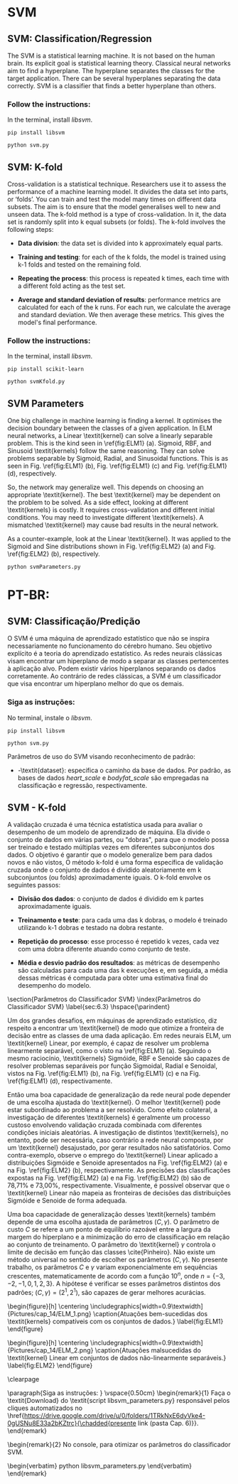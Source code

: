 # SVM

## SVM: Classification/Regression

The SVM is a statistical learning machine. It is not based on the human brain. Its explicit goal is statistical learning theory. 
Classical neural networks aim to find a hyperplane. The hyperplane separates the classes for the target application.
There can be several hyperplanes separating the data correctly. SVM is a classifier that finds a better hyperplane than others.

### Follow the instructions:
In the terminal, install _libsvm_.
```
pip install libsvm
```

```
python svm.py
```
## SVM: K-fold
Cross-validation is a statistical technique. Researchers use it to assess the performance of a machine learning model. It divides the data set into parts, or ‘folds’. You can train and test the model many times on different data subsets. The aim is to ensure that the model generalises well to new and unseen data. The k-fold method is a type of cross-validation. In it, the data set is randomly split into k equal subsets (or folds). The k-fold involves the following steps:

- **Data division**: the data set is divided into k approximately equal parts.

- **Training and testing**: for each of the k folds, the model is trained using k-1 folds and tested on the remaining fold.

- **Repeating the process**: this process is repeated k times, each time with a different fold acting as the test set.

- **Average and standard deviation of results**: performance metrics are calculated for each of the k runs. For each run, we calculate the average and standard deviation. We then average these metrics. This gives the model's final performance.

### Follow the instructions:

In the terminal, install _libsvm_.
```
pip install scikit-learn
```

```
python svmKfold.py
```

## SVM Parameters

One big challenge in machine learning is finding a kernel. It optimises the decision boundary between the classes of a given application. In ELM neural networks, a Linear \textit{kernel} can solve a linearly separable problem. This is the kind seen in \ref{fig:ELM1} (a). Sigmoid, RBF, and Sinusoid \textit{kernels} follow the same reasoning. They can solve problems separable by Sigmoid, Radial, and Sinusoidal functions. This is as seen in Fig. \ref{fig:ELM1} (b), Fig. \ref{fig:ELM1} (c) and Fig. \ref{fig:ELM1} (d), respectively. 

So, the network may generalize well. This depends on choosing an appropriate \textit{kernel}. The best \textit{kernel} may be dependent on the problem to be solved. As a side effect, looking at different \textit{kernels} is costly. It requires cross-validation and different initial conditions. You may need to investigate different \textit{kernels}. A mismatched \textit{kernel} may cause bad results in the neural network.

As a counter-example, look at the Linear \textit{kernel}. It was applied to the Sigmoid and Sine distributions shown in Fig. \ref{fig:ELM2} (a) and Fig. \ref{fig:ELM2} (b), respectively.

```
python svmParameters.py
```

# PT-BR:
## SVM: Classificação/Predição

O SVM é uma máquina de aprendizado estatístico que não se inspira necessariamente no funcionamento do cérebro humano. Seu objetivo explícito é a teoria do aprendizado estatístico. 
As redes neurais clássicas visam encontrar um hiperplano de modo a separar as classes pertencentes à aplicação alvo.
Podem existir vários hiperplanos separando os dados corretamente. Ao contrário de redes clássicas, a SVM é um classificador que visa encontrar um hiperplano melhor do que os demais.

### Siga as instruções:
No terminal, instale o _libsvm_.
```
pip install libsvm
```

```
python svm.py
```

Parâmetros de uso do SVM visando reconhecimento de padrão:

-	-\textit{dataset}: especifica o caminho da base de dados. Por padrão, as bases de dados _heart_scale_ e _bodyfat_scale_ são empregadas na classificação e regressão, respectivamente.

## SVM - K-fold
A validação cruzada é uma técnica estatística usada para avaliar o desempenho de um modelo de aprendizado de máquina. Ela divide o conjunto de dados em várias partes, ou "dobras", para que o modelo possa ser treinado e testado múltiplas vezes em diferentes subconjuntos dos dados. O objetivo é garantir que o modelo generalize bem para dados novos e não vistos,
O método k-fold é uma forma específica de validação cruzada onde o conjunto de dados é dividido aleatoriamente em k subconjuntos (ou folds) aproximadamente iguais. O k-fold envolve os seguintes passos:

- **Divisão dos dados**: o conjunto de dados é dividido em k partes aproximadamente iguais.

- **Treinamento e teste**: para cada uma das k dobras, o modelo é treinado utilizando k-1 dobras e testado na dobra restante.

- **Repetição do processo**: esse processo é repetido k vezes, cada vez com uma dobra diferente atuando como conjunto de teste.

- **Média e desvio padrão dos resultados**: as métricas de desempenho são calculadas para cada uma das k execuções e, em seguida, a média dessas métricas é computada para obter uma estimativa final do desempenho do modelo.


\section{Parâmetros do Classificador SVM}
\index{Parâmetros do Classificador SVM}
\label{sec:6.3}
\hspace{\parindent}

Um dos grandes desafios, em máquinas de aprendizado estatístico, diz respeito a encontrar um \textit{kernel} de modo que otimize a fronteira de decisão entre as classes de uma dada aplicação. Em redes neurais ELM, um \textit{kernel} Linear, por exemplo, é capaz de resolver um problema linearmente separável, como o visto na \ref{fig:ELM1} (a). Seguindo o mesmo raciocínio, \textit{kernels} Sigmóide, RBF  e Senoide são capazes de resolver problemas separáveis por função Sigmoidal, Radial e Senoidal, vistos na Fig. \ref{fig:ELM1} (b), na Fig. \ref{fig:ELM1} (c) e na  Fig. \ref{fig:ELM1} (d), respectivamente. 

Então uma boa capacidade de generalização da rede neural pode depender de uma escolha ajustada do \textit{kernel}. O melhor \textit{kernel} pode estar subordinado ao problema a ser resolvido. Como efeito colateral, a investigação de diferentes \textit{kernels} é geralmente um processo custoso envolvendo validação cruzada combinada com diferentes condições iniciais aleatórias. A investigação de distintos \textit{kernels}, no entanto, pode ser necessária, caso contrário a rede neural composta, por um \textit{kernel} desajustado, por gerar resultados não satisfatórios.
Como contra-exemplo, observe o emprego do \textit{kernel} Linear aplicado a distribuições Sigmóide e Senoide apresentados na Fig. \ref{fig:ELM2} (a) e na Fig. \ref{fig:ELM2} (b), respectivamente. As precisões das classificações expostas na Fig. \ref{fig:ELM2} (a) e na Fig. \ref{fig:ELM2} (b) são de 78,71\% e 73,00\%, respectivamente. Visualmente, é possível observar que o \textit{kernel} Linear não mapeia as fronteiras de decisões das distribuições Sigmóide e Senoide de forma adequada.

Uma boa capacidade de generalização desses \textit{kernels} também depende de uma escolha ajustada de parâmetros $(C, \gamma)$. O parâmetro de custo $C$ se refere a um ponto de equilíbrio razoável entre a largura da margem do hiperplano e a minimização do erro de classificação em relação ao conjunto de treinamento. O parâmetro do \textit{kernel} $\gamma$ controla o limite de decisão em função das classes \cite{Pinheiro}. Não existe um método universal no sentido de escolher os parâmetros $(C, \gamma)$. No presente trabalho, os parâmetros $C$ e $\gamma$ variam exponencialmente em sequências crescentes, matematicamente de acordo com a função $10^n$, onde $n=\left \{-3, -2, -1, 0, 1, 2, 3 \right \}$. A hipótese é verificar se esses parâmetros distintos dos padrões; $(C, \gamma) = (2^{1}, 2^{1})$, são capazes de gerar melhores acurácias.  

\begin{figure}[h]
	\centering
	\includegraphics[width=0.9\textwidth]{Pictures/cap_14/ELM_1.png}
	\caption{Atuações bem-sucedidas dos \textit{kernels} compatíveis com os conjuntos de dados.}
	\label{fig:ELM1}
\end{figure}


\begin{figure}[h]
	\centering
	\includegraphics[width=0.9\textwidth]{Pictures/cap_14/ELM_2.png}
	\caption{Atuações malsucedidas do \textit{kernel} Linear em conjuntos de dados não-linearmente separáveis.}
	\label{fig:ELM2}
\end{figure}

\clearpage

\paragraph{Siga as instruções: } \vspace{0.50cm}
\begin{remark}{1}
Faça o \textit{Download} do \textit{script libsvm\_parameters.py} responsável pelos cliques automatizados no
\href{https://drive.google.com/drive/u/0/folders/1TRkNxE6dyVke4-0gUSNu8E33a2bKZtrc}{\chadded{presente link (pasta Cap. 6)}}. 
\end{remark}

\begin{remark}{2}
No console, para otimizar os parâmetros do classificador SVM. 

\begin{verbatim}
    python libsvm_parameters.py
\end{verbatim}
\end{remark}
